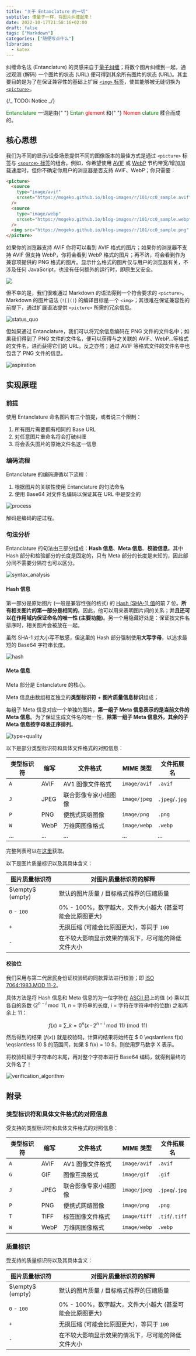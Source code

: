 ```yaml
---
title: "关于 Entanclature 的一切"
subtitle: 像量子一样，将图片纠缠起来！
date: 2022-10-17T21:58:16+02:00
draft: false
tags: ["Markdown"]
categories: ["随便写点什么"]
libraries:
  - katex
---
```


纠缠命名法 (Entanclature) 的灵感来自于[量子纠缠](https://zh.wikipedia.org/wiki/量子纏結)；将数个图片纠缠到一起，通过观测 (解码) 一个图片的状态 (URL) 便可得到其余所有图片的状态 (URL)。其主要目的是为了在保证兼容性的基础上扩展 [`<img>` 标签](https://developer.mozilla.org/zh-CN/docs/Web/HTML/Element/img)，使其能够被无缝切换为 [`<picture>`](https://developer.mozilla.org/zh-CN/docs/Web/HTML/Element/picture)。

{/_ TODO: Notice _/}

<p>
  <span style="color: green;">Entanclature</span> 一词是由{" "}
  <span style="color: green;">Entan</span>
  <span style="color: red;">glement</span> 和{" "}
  <span style="color: red;">Nomen</span>
  <span style="color: green;">clature</span> 糅合而成的。
</p>

## 核心思想

我们为不同的显示/设备场景提供不同的图像版本的最佳方式是通过 `<picture>` 标签与 [`<source>` 标签](https://developer.mozilla.org/zh-CN/docs/Web/HTML/Element/source)的组合。例如，你希望使用 [AVIF](https://en.wikipedia.org/wiki/AVIF) 或 [WebP](https://zh.wikipedia.org/wiki/WebP) 节约带宽/增加加载速度时，但你不确定你用户的浏览器是否支持 AVIF、WebP；你只需要：

```html
<picture>
  <source
    type="image/avif"
    srcset="https://mogeko.github.io/blog-images/r/101/cc0_sample.avif"
  />
  <source
    type="image/webp"
    srcset="https://mogeko.github.io/blog-images/r/101/cc0_sample.webp"
  />
  <img src="https://mogeko.github.io/blog-images/r/101/cc0_sample.png" />
</picture>
```

如果你的浏览器支持 AVIF 你将可以看到 AVIF 格式的图片；如果你的浏览器不支持 AVIF 但支持 WebP，你将会看到 WebP 格式的图片；再不济，将会看到作为兼容项提供的 PNG 格式的图片。显示什么格式的图片仅与用户的浏览器有关，不涉及任何 JavaScript，也没有任何额外的运行时，即原生又安全。

<picture>
  <source
    type="image/avif"
    srcset="https://mogeko.github.io/blog-images/r/101/cc0_sample.avif"
  />
  <source
    type="image/webp"
    srcset="https://mogeko.github.io/blog-images/r/101/cc0_sample.webp"
  />
  <img src="https://mogeko.github.io/blog-images/r/101/cc0_sample.png" />
</picture>

但不幸的是，我们很难通过 Markdown 的语法得到一个符合要求的 `<picture>`。Markdown 的图片语法 (`![]()`) 的编译目标是一个 `<img>`；其很难在保证兼容性的前提下，通过扩展语法提供 `<picture>` 所需的冗余信息。

![status_quo](https://mogeko.github.io/blog-images/r/101/1_status_quo.png)

但如果通过 Entanclature，我们可以将冗余信息编码在 PNG 文件的文件名中；如果我们得到了 PNG 文件的文件名，便可以获得与之关联的 AVIF、WebP...等格式的文件名，进而获得它们的 URL。反之亦然；通过 AVIF 等格式文件的文件名中也包含了 PNG 文件的信息。

![aspiration](https://mogeko.github.io/blog-images/r/101/2_aspiration.png)

## 实现原理

### 前提

使用 Entanclature 命名图片有三个前提，或者说三个限制：

1. 所有图片需要拥有相同的 Base URL
2. 对任意图片重命名将会打破纠缠
3. 将会丢失图片的原始文件名这一信息

### 编码流程

Entanclature 的编码遵循以下流程：

1. 根据图片的关联性使用 Entanclature 的句法命名
2. 使用 Base64 对文件名编码以保证其在 URL 中是安全的

![process](https://mogeko.github.io/blog-images/r/101/3_process.png)

解码是编码的逆过程。

### 句法分析

Entanclature 的句法由三部分组成：**Hash 信息**、**Meta 信息**、**校验信息**。其中 Hash 部分和检验部分的长度是固定的，只有 Meta 部分的长度是未知的，因此部分间不需要分隔符也可以区分。

![syntax_analysis](https://mogeko.github.io/blog-images/r/101/4_syntax_analysis.png)

#### Hash 信息

第一部分是原始图片 (一般是兼容性强的格式) 的 [Hash (SHA-1) 值](https://zh.wikipedia.org/wiki/SHA-1)的前 7 位。**所有相关图片的第一部分是相同的**。因此，他可以用来表明图片间的关系；**并且还可以在作用域内保证命名的唯一性 (主要功能)**。另一个用隐藏好处是：保证按文件名排序时，相关图片会被放在一起。

虽然 SHA-1 对大小写不敏感，但这里的 Hash 部分强制使用**大写字母**，以追求最短的 Base64 字符串长度。

![hash](https://mogeko.github.io/blog-images/r/101/5_hash.png)

#### Meta 信息

Meta 部分是 Entanclature 的核心。

Meta 信息由数组相互独立的**类型标识符** + **图片质量信息标识**组成；

每组子 Meta 信息对应一个单独的图片，**第一组子 Meta 信息表示的是当前文件的 Meta 信息**。为了保证生成文件名的唯一性，**除第一组子 Meta 信息外，其余的子 Meta 信息按字母表正序排列**。

![type+quality](https://mogeko.github.io/blog-images/r/101/6_type+quality.png)

以下是部分类型标识符和具体文件格式的对照信息：

| 类型标识符 | 缩写 | 文件格式             | MIME 类型    | 文件拓展名     |
| ---------- | ---- | -------------------- | ------------ | -------------- |
| `A`        | AVIF | AV1 图像文件格式     | `image/avif` | `.avif`        |
| `J`        | JPEG | 联合影像专家小组图像 | `image/jpeg` | `.jpeg`/`.jpg` |
| `P`        | PNG  | 便携式网络图像       | `image/png`  | `.png`         |
| `W`        | WebP | 万维网图像格式       | `image/webp` | `.webp`        |
| ...        | ...  | ...                  | ...          | ...            |

完整列表可以在[这里](#类型标识符和具体文件格式的对照信息)获取。

以下是图片质量标识以及其具体含义：

| 图片质量标识符   | 对图片质量标识符的解释                                   |
| ---------------- | -------------------------------------------------------- |
| $\empty$ (empty) | 默认的图片质量 / 目标格式推荐的压缩质量                  |
| `0` - `100`      | 0% - 100%，数字越大，文件大小越大 (甚至可能会比原图更大) |
| `+`              | 无损压缩 (可能会比原图更大)，等同于 `100`                |
| `-`              | 在不较大影响显示效果的情况下，尽可能的降低文件大小       |

#### 校验位

我们采用与第二代居民身份证校验码的同款算法进行校验；即 [ISO 7064:1983.MOD 11-2](https://en.wikipedia.org/wiki/ISO/IEC_7064)。

具体方法是将 Hash 信息和 Meta 信息的为一位字符在 [ASCII 码](https://zh.wikipedia.org/wiki/ASCII)上的值 ($x$) 乘以其各自的系数 ($2^{n-i}\bmod{11}$, $n$ = 字符串的长度, $i$ = 字符在字符串中的位数) 之和再余上 $11$：

$$ f(x) \equiv \displaystyle\sum\_{k=0}^{n}(x\cdot2^{n-i}\bmod{11}) \pmod{11} $$

然后得到的结果 ($f(x)$) 就是校验码。计算的结果将始终在 $ 0 \eqslantless f(x) \eqslantless 10 $ 的范围间，如果 $ f(x) = 10 $，则使用罗马数字 X 表示。

将校验码赋于字符串的末尾，再对整个字符串进行 Base64 编码，就得到最终的文件名了！

![verification_algorithm](https://mogeko.github.io/blog-images/r/101/7_verification_algorithm.png)

## 附录

### 类型标识符和具体文件格式的对照信息

受支持的类型标识符和具体文件格式的对照信息：

| 类型标识符 | 缩写 | 文件格式             | MIME 类型    | 文件拓展名     |
| ---------- | ---- | -------------------- | ------------ | -------------- |
| `A`        | AVIF | AV1 图像文件格式     | `image/avif` | `.avif`        |
| `G`        | GIF  | 图像互换格式         | `image/gif`  | `.gif`         |
| `J`        | JPEG | 联合影像专家小组图像 | `image/jpeg` | `.jpeg`/`.jpg` |
| `P`        | PNG  | 便携式网络图像       | `image/png`  | `.png`         |
| `T`        | TIFF | 标签图像文件格式     | `image/tiff` | `.tif`/`.tiff` |
| `W`        | WebP | 万维网图像格式       | `image/webp` | `.webp`        |

### 质量标识

受支持的质量标识符以及其具体含义：

| 图片质量标识符   | 对图片质量标识符的解释                                   |
| ---------------- | -------------------------------------------------------- |
| $\empty$ (empty) | 默认的图片质量 / 目标格式推荐的压缩质量                  |
| `0` - `100`      | 0% - 100%，数字越大，文件大小越大 (甚至可能会比原图更大) |
| `+`              | 无损压缩 (可能会比原图更大)，等同于 `100`                |
| `-`              | 在不较大影响显示效果的情况下，尽可能的降低文件大小       |
